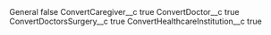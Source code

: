 <?xml version="1.0" encoding="UTF-8"?>
<CustomMetadata xmlns="http://soap.sforce.com/2006/04/metadata" xmlns:xsi="http://www.w3.org/2001/XMLSchema-instance" xmlns:xsd="http://www.w3.org/2001/XMLSchema">
    <label>General</label>
    <protected>false</protected>
    <values>
        <field>ConvertCaregiver__c</field>
        <value xsi:type="xsd:boolean">true</value>
    </values>
    <values>
        <field>ConvertDoctor__c</field>
        <value xsi:type="xsd:boolean">true</value>
    </values>
    <values>
        <field>ConvertDoctorsSurgery__c</field>
        <value xsi:type="xsd:boolean">true</value>
    </values>
    <values>
        <field>ConvertHealthcareInstitution__c</field>
        <value xsi:type="xsd:boolean">true</value>
    </values>
</CustomMetadata>
